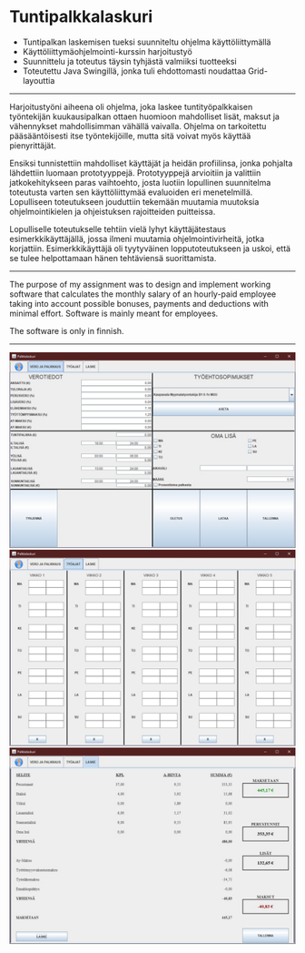 # Tuntipalkkalaskuri
* Tuntipalkan laskemisen tueksi suunniteltu ohjelma käyttöliittymällä
* Käyttöliittymäohjelmointi-kurssin harjoitustyö
* Suunnittelu ja toteutus täysin tyhjästä valmiiksi tuotteeksi
* Toteutettu Java Swingillä, jonka tuli ehdottomasti noudattaa Grid-layouttia
- - -
Harjoitustyöni aiheena oli ohjelma, joka laskee tuntityöpalkkaisen työntekijän kuukausipalkan ottaen huomioon mahdolliset lisät, maksut ja vähennykset 
mahdollisimman vähällä vaivalla. Ohjelma on tarkoitettu pääsääntöisesti itse työntekijöille, mutta sitä voivat myös käyttää pienyrittäjät.

Ensiksi tunnistettiin mahdolliset käyttäjät ja heidän profiilinsa, jonka pohjalta lähdettiin luomaan prototyyppejä. Prototyyppejä arvioitiin ja valittiin 
jatkokehitykseen paras vaihtoehto, josta luotiin lopullinen suunnitelma toteutusta varten sen käyttöliittymää evaluoiden eri menetelmillä. Lopulliseen 
toteutukseen jouduttiin tekemään muutamia muutoksia ohjelmointikielen ja ohjeistuksen rajoitteiden puitteissa.

Lopulliselle toteutukselle tehtiin vielä lyhyt käyttäjätestaus esimerkkikäyttäjällä, jossa ilmeni muutamia ohjelmointivirheitä, jotka korjattiin. 
Esimerkkikäyttäjä oli tyytyväinen lopputoteutukseen ja uskoi, että se tulee helpottamaan hänen tehtäviensä suorittamista.

- - -

The purpose of my assignment was to design and implement working software that calculates the monthly salary of an hourly-paid employee taking into account 
possible bonuses, payments and deductions with minimal effort. Software is mainly meant for employees.

The software is only in finnish.

- - -

![alt text](https://github.com/tontsakaze/Tuntipalkkalaskuri/blob/master/documentation/img01.jpg?raw=true)
![alt text](https://github.com/tontsakaze/Tuntipalkkalaskuri/blob/master/documentation/img02.jpg?raw=true)
![alt text](https://github.com/tontsakaze/Tuntipalkkalaskuri/blob/master/documentation/img03.jpg?raw=true)
